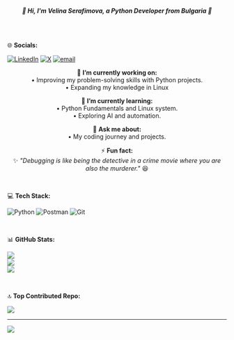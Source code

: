 <p align="center">
  <strong><em>👋 Hi, I'm Velina Serafimova, a Python Developer from Bulgaria 🚀</em></strong>
</p>

<br><br> 


 🌐 **Socials:**
 
[![LinkedIn](https://img.shields.io/badge/LinkedIn-%230077B5.svg?logo=linkedin&logoColor=white)](https://www.linkedin.com/in/velina-serafimova-217095116) [![X](https://img.shields.io/badge/X-black.svg?logo=X&logoColor=white)](https://x.com/vivitoa3) [![email](https://img.shields.io/badge/Email-D14836?logo=gmail&logoColor=white)](mailto:vivi.serafimova@gmail.com) 

<div align="center">

🔭 **I’m currently working on:**  
• Improving my problem-solving skills with Python projects.  
• Expanding my knowledge in Linux  

🌱 **I’m currently learning:**  
• Python Fundamentals and Linux system.  
• Exploring AI and automation.  

💬 **Ask me about:**  
• My coding journey and projects.  

⚡ **Fun fact:**  
✨ *"Debugging is like being the detective in a crime movie where you are also the murderer."* 😆

</div>

<br>

 💻 **Tech Stack:**
 <br>
 
![Python](https://img.shields.io/badge/python-3670A0?style=plastic&logo=python&logoColor=ffdd54) ![Postman](https://img.shields.io/badge/Postman-FF6C37?style=plastic&logo=postman&logoColor=white) ![Git](https://img.shields.io/badge/git-%23F05033.svg?style=plastic&logo=git&logoColor=white)

<br>

 📊 **GitHub Stats:**
 <br>
 
![](https://github-readme-stats.vercel.app/api?username=vivitoa&theme=dark&hide_border=false&include_all_commits=false&count_private=false)<br/>
![](https://github-readme-streak-stats.herokuapp.com/?user=vivitoa&theme=dark&hide_border=false)<br/>
![](https://github-readme-stats.vercel.app/api/top-langs/?username=vivitoa&theme=dark&hide_border=false&include_all_commits=false&count_private=false&layout=compact)

<br>

 🔝 **Top Contributed Repo:**
 <br>
 
![](https://github-contributor-stats.vercel.app/api?username=vivitoa&limit=5&theme=dark&combine_all_yearly_contributions=true)

---
[![](https://visitcount.itsvg.in/api?id=vivitoa&icon=0&color=0)](https://visitcount.itsvg.in)

<!-- Proudly created with GPRM ( https://gprm.itsvg.in ) -->
